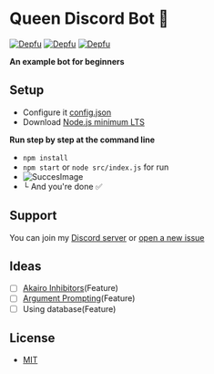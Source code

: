 # Queen Discord Bot 👑

[![Depfu](https://badges.depfu.com/badges/34af2d0df020d8ab8deff9a76737fdfe/status.svg)](https://depfu.com)
[![Depfu](https://badges.depfu.com/badges/34af2d0df020d8ab8deff9a76737fdfe/overview.svg)](https://depfu.com/github/baen/queen?project_id=20844)
[![Depfu](https://badges.depfu.com/badges/34af2d0df020d8ab8deff9a76737fdfe/count.svg)](https://depfu.com/github/baen/queen?project_id=20844)

**An example bot for beginners**

## Setup

- Configure it [config.json](https://github.com/baen/queen/blob/master/config.json)
- Download [Node.js minimum LTS](https://nodejs.org) 

**Run step by step at the command line**
- `npm install`
- `npm start` or `node src/index.js` for run
- ![SuccesImage](https://user-images.githubusercontent.com/50950966/103894875-936a5000-5100-11eb-928f-dfa244bd8d09.gif)
- └ And you're done ✅
## Support
You can join my [Discord server](https://bae.codes/discord) or [open a new issue](https://github.com/baen/queen/issues)


## Ideas
- [ ] [Akairo Inhibitors](https://discord-akairo.github.io/#/docs/main/master/inhibitors/inhibtypes)(Feature)
- [ ] [Argument Prompting](https://discord-akairo.github.io/#/docs/main/master/arguments/prompts)(Feature)
- [ ] Using database(Feature)

## License
- [MIT](https://github.com/baen/queen/blob/master/LICENSE)